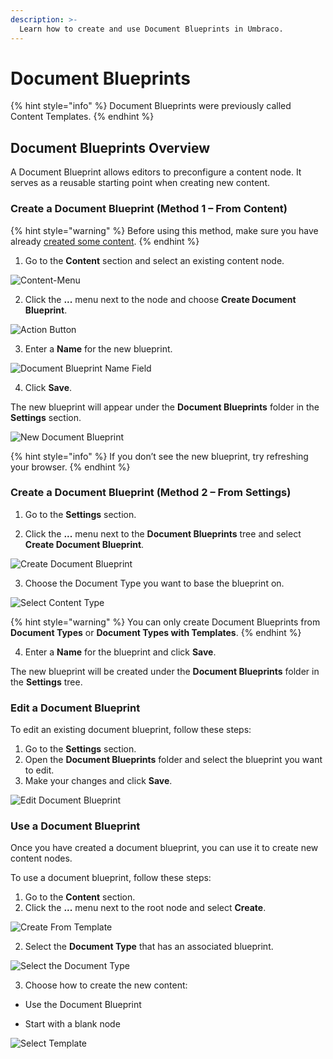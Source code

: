 ```yaml
---
description: >-
  Learn how to create and use Document Blueprints in Umbraco.
---
```


# Document Blueprints

{% hint style="info" %}
Document Blueprints were previously called Content Templates.
{% endhint %}

## Document Blueprints Overview

A Document Blueprint allows editors to preconfigure a content node. It serves as a reusable starting point when creating new content.

### Create a Document Blueprint (Method 1 – From Content)

{% hint style="warning" %}
Before using this method, make sure you have already [created some content](../data/defining-content/README.md#3-creating-the-content).
{% endhint %}

1. Go to the **Content** section and select an existing content node.

![Content-Menu](images/content-menu-DB.png)

2. Click the **...** menu next to the node and choose **Create Document Blueprint**.

![Action Button](images/action-menu-DB.png)

3. Enter a **Name** for the new blueprint.

![Document Blueprint Name Field](images/Name-Content-Template-DB.png)

4. Click **Save**.

The new blueprint will appear under the **Document Blueprints** folder in the **Settings** section.

![New Document Blueprint](images/Find-Content-Template-DB.png)

{% hint style="info" %}
If you don’t see the new blueprint, try refreshing your browser.
{% endhint %}

### Create a Document Blueprint (Method 2 – From Settings)

1. Go to the **Settings** section.

2. Click the **...** menu next to the **Document Blueprints** tree and select **Create Document Blueprint**.

![Create Document Blueprint](images/Create-Content-Template-DB.png)

3. Choose the Document Type you want to base the blueprint on.

![Select Content Type](images/Content-Type-DB.png)

{% hint style="warning" %}
You can only create Document Blueprints from **Document Types** or **Document Types with Templates**.
{% endhint %}

4. Enter a **Name** for the blueprint and click **Save**.

The new blueprint will be created under the **Document Blueprints** folder in the **Settings** tree.

### Edit a Document Blueprint

To edit an existing document blueprint, follow these steps:

1. Go to the **Settings** section.
2. Open the **Document Blueprints** folder and select the blueprint you want to edit.
3. Make your changes and click **Save**.

![Edit Document Blueprint](images/Edit-Content-Template-DB.png)

### Use a Document Blueprint

Once you have created a document blueprint, you can use it to create new content nodes.

To use a document blueprint, follow these steps:

1. Go to the **Content** section.
2. Click the **...** menu next to the root node and select **Create**.

![Create From Template](images/Create-From-Template-DB.png)

2. Select the **Document Type** that has an associated blueprint.

![Select the Document Type](images/select-doc-type-DB.png)

3. Choose how to create the new content:

  * Use the Document Blueprint

  * Start with a blank node

![Select Template](images/Select-Template-DB.png)
